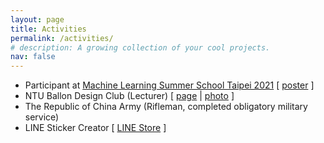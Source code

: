 ```yaml
---
layout: page
title: Activities
permalink: /activities/
# description: A growing collection of your cool projects.
nav: false
---
```


- Participant at <a href="http://ai.ntu.edu.tw/mlss2021/" target="_blank" rel="noopener">Machine Learning Summer School Taipei 2021</a> [ <a href="https://drive.google.com/file/d/1u0znBw0k7rzm5CTK4UOHIWC4AcFKFRbd/view?usp=sharing" target="_blank" rel="noopener">poster</a> ]
- NTU Ballon Design Club (Lecturer)
  [ <a href="https://www.facebook.com/NTUBalloon" target="_blank" rel="noopener">page</a> | <a href="https://drive.google.com/file/d/1kmhwOrM0hmQkuuc4__ubEmk4xThX-iUh/view?usp=sharing" target="_blank" rel="noopener">photo</a> ]
- The Republic of China Army (Rifleman, completed obligatory military service)
- LINE Sticker Creator [ <a href="https://store.line.me/stickershop/author/102277" target="_blank" rel="noopener">LINE Store</a> ]
